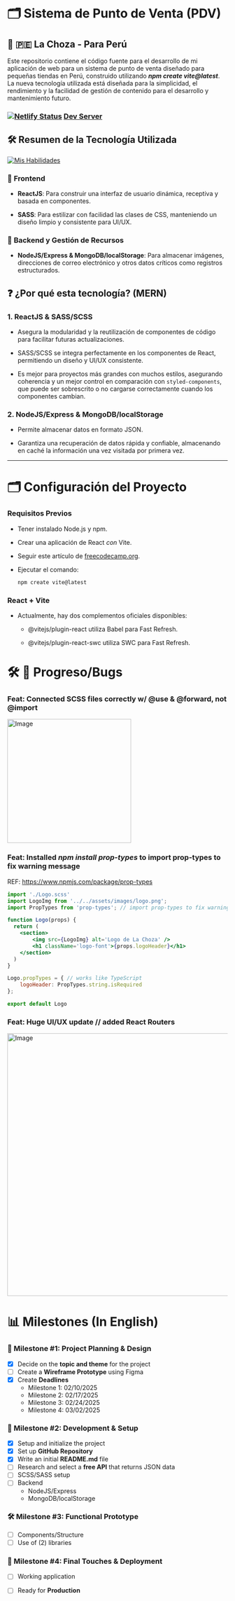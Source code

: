 # 🗂 Sistema de Punto de Venta (PDV)

## 🦙 🇵🇪 **La Choza - Para Perú**

Este repositorio contiene el código fuente para el desarrollo de mi aplicación de web para un sistema de punto de venta diseñado para pequeñas tiendas en Perú, construido utilizando _**npm create vite@latest**_. La nueva tecnología utilizada está diseñada para la simplicidad, el rendimiento y la facilidad de gestión de contenido para el desarrollo y mantenimiento futuro.

### [![Netlify Status](https://api.netlify.com/api/v1/badges/b4ca35f8-4c9e-428a-a262-5e7bf554b6f9/deploy-status)](https://app.netlify.com/sites/la-choza-pdv/deploys) [Dev Server](https://en-es-dictionary.netlify.app/)

## 🛠️ **Resumen de la Tecnología Utilizada**  
[![Mis Habilidades](https://skillicons.dev/icons?i=js,html,css)](https://skillicons.dev)

### 📘 **Frontend**

- **ReactJS**: Para construir una interfaz de usuario dinámica, receptiva y basada en componentes.

- **SASS**: Para estilizar con facilidad las clases de CSS, manteniendo un diseño limpio y consistente para UI/UX.

### 📖 **Backend y Gestión de Recursos**

- **NodeJS/Express & MongoDB/localStorage**: Para almacenar imágenes, direcciones de correo electrónico y otros datos críticos como registros estructurados.

## ❓ **¿Por qué esta tecnología? (MERN)**

### **1. ReactJS & SASS/SCSS**

- Asegura la modularidad y la reutilización de componentes de código para facilitar futuras actualizaciones.

- SASS/SCSS se integra perfectamente en los componentes de React, permitiendo un diseño y UI/UX consistente.

- Es mejor para proyectos más grandes con muchos estilos, asegurando coherencia y un mejor control en comparación con `styled-components`, que puede ser sobrescrito o no cargarse correctamente cuando los componentes cambian.

### **2. NodeJS/Express & MongoDB/localStorage**

- Permite almacenar datos en formato JSON.

- Garantiza una recuperación de datos rápida y confiable, almacenando en caché la información una vez visitada por primera vez.

---

# 🗂 Configuración del Proyecto  

### **Requisitos Previos**

- Tener instalado Node.js y npm.

- Crear una aplicación de React _con_ Vite.

- Seguir este artículo de [freecodecamp.org](https://www.freecodecamp.org/news/how-to-create-a-react-app-in-2024/#:~:text=Create%20React%20App%20has%20been,new%20React%20project%20in%202024.).

- Ejecutar el comando:  
  ```sh
  npm create vite@latest

### React + Vite
- Actualmente, hay dos complementos oficiales disponibles:

	- @vitejs/plugin-react utiliza Babel para Fast Refresh.

	- @vitejs/plugin-react-swc utiliza SWC para Fast Refresh.

# 🛠️ 🐛 Progreso/Bugs

### Feat: Connected SCSS files correctly w/ @use & @forward, not @import

<img width="283" alt="Image" src="https://github.com/user-attachments/assets/168f8f89-d03e-4cdc-86e3-10c4f684c57c" />

### Feat: Installed **_npm install prop-types_** to import prop-types to fix warning message
REF: https://www.npmjs.com/package/prop-types

```jsx
import './Logo.scss'
import LogoImg from '../../assets/images/logo.png';
import PropTypes from 'prop-types'; // import prop-types to fix warning message

function Logo(props) {
  return (
    <section>
        <img src={LogoImg} alt='Logo de La Choza' />
        <h1 className='logo-font'>{props.logoHeader}</h1>
    </section>
  )
}

Logo.propTypes = { // works like TypeScript
    logoHeader: PropTypes.string.isRequired
};

export default Logo
```

### Feat: Huge UI/UX update // added React Routers

<img width="600" alt="Image" src="https://github.com/user-attachments/assets/fc1e2eb5-64a6-4874-91b6-5b5852c5094b" />

# 📊 Milestones (In English)

### 📌 Milestone #1: **Project Planning & Design** 
- [x] Decide on the **topic and theme** for the project
- [ ] Create a **Wireframe Prototype** using Figma
- [x] Create **Deadlines**
    - Milestone 1: 02/10/2025
    - Milestone 2: 02/17/2025
    - Milestone 3: 02/24/2025
    - Milestone 4: 03/02/2025

### 🚀 Milestone #2: **Development & Setup** 
- [x] Setup and initialize the project
- [x] Set up **GitHub Repository**
- [x] Write an initial **README.md** file
- [ ] Research and select a **free API** that returns JSON data
- [ ] SCSS/SASS setup
- [ ] Backend
    - NodeJS/Express
    - MongoDB/localStorage

### 🛠️ Milestone #3: **Functional Prototype** 
- [ ] Components/Structure
- [ ] Use of (2) libraries

### 🎨 Milestone #4: **Final Touches & Deployment** 
- [ ] Working application
- [ ] Ready for **Production**


